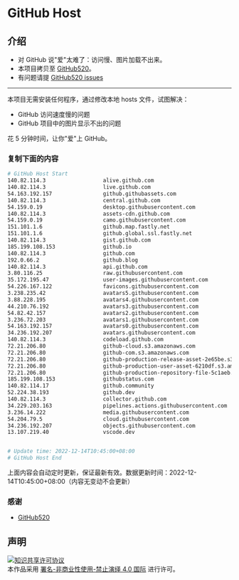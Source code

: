 # GitHub Host
## 介绍
- 对 GitHub 说"爱"太难了：访问慢、图片加载不出来。
- 本项目拷贝至 [GitHub520](https://github.com/521xueweihan/GitHub520)。
- 有问题请提 [GitHub520 issues](https://github.com/521xueweihan/GitHub520/issues/new)

---

本项目无需安装任何程序，通过修改本地 hosts 文件，试图解决：
- GitHub 访问速度慢的问题
- GitHub 项目中的图片显示不出的问题

花 5 分钟时间，让你"爱"上 GitHub。

### 复制下面的内容
```bash
# GitHub Host Start
140.82.114.3                  alive.github.com
140.82.114.3                  live.github.com
54.163.192.157                github.githubassets.com
140.82.114.3                  central.github.com
54.159.0.19                   desktop.githubusercontent.com
140.82.114.3                  assets-cdn.github.com
54.159.0.19                   camo.githubusercontent.com
151.101.1.6                   github.map.fastly.net
151.101.1.6                   github.global.ssl.fastly.net
140.82.114.3                  gist.github.com
185.199.108.153               github.io
140.82.114.3                  github.com
192.0.66.2                    github.blog
140.82.114.3                  api.github.com
3.80.116.25                   raw.githubusercontent.com
35.172.195.47                 user-images.githubusercontent.com
54.226.167.122                favicons.githubusercontent.com
3.238.235.42                  avatars5.githubusercontent.com
3.88.228.195                  avatars4.githubusercontent.com
44.210.76.192                 avatars3.githubusercontent.com
54.82.42.157                  avatars2.githubusercontent.com
3.236.72.203                  avatars1.githubusercontent.com
54.163.192.157                avatars0.githubusercontent.com
34.236.192.207                avatars.githubusercontent.com
140.82.114.3                  codeload.github.com
72.21.206.80                  github-cloud.s3.amazonaws.com
72.21.206.80                  github-com.s3.amazonaws.com
72.21.206.80                  github-production-release-asset-2e65be.s3.amazonaws.com
72.21.206.80                  github-production-user-asset-6210df.s3.amazonaws.com
72.21.206.80                  github-production-repository-file-5c1aeb.s3.amazonaws.com
185.199.108.153               githubstatus.com
140.82.114.17                 github.community
52.224.38.193                 github.dev
140.82.114.3                  collector.github.com
34.229.203.163                pipelines.actions.githubusercontent.com
3.236.14.222                  media.githubusercontent.com
54.204.79.5                   cloud.githubusercontent.com
34.236.192.207                objects.githubusercontent.com
13.107.219.40                 vscode.dev


# Update time: 2022-12-14T10:45:00+08:00
# GitHub Host End

```
上面内容会自动定时更新，保证最新有效。数据更新时间：2022-12-14T10:45:00+08:00（内容无变动不会更新）

### 感谢

- [GitHub520](https://github.com/521xueweihan/GitHub520)

## 声明
<a rel="license" href="https://creativecommons.org/licenses/by-nc-nd/4.0/deed.zh"><img alt="知识共享许可协议" style="border-width: 0" src="https://licensebuttons.net/l/by-nc-nd/4.0/88x31.png"></a><br>本作品采用 <a rel="license" href="https://creativecommons.org/licenses/by-nc-nd/4.0/deed.zh">署名-非商业性使用-禁止演绎 4.0 国际</a> 进行许可。